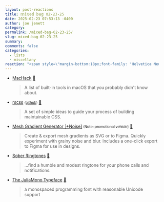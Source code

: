 ```yaml
---
layout: post-reactions
title: 𝕞𝕚𝕩𝕖𝕕 𝕓𝕒𝕘 𝟘𝟚-𝟚𝟛-𝟚𝟝
date: 2025-02-23 07:53:13 -0400
author: joe jenett
category: 
permalink: /mixed-bag-02-23-25/
slug: mixed-bag-02-23-25
summary: 
comments: false
categories:
  - lists
  - miscellany
reaction: "<span style=\"margin-bottom:18px;font-family: 'Helvetica Neue',Helvetica,Arial,sans-serif;font-weight:600;font-size:.9rem;\">Reactions:</span><br><p><a href=\"https://toot.community/@jenett/114053336866203860#favorited-by-109326597713827183\"><img src=\"https://static.toot.community/cache/accounts/avatars/112/757/571/850/957/359/original/71a15e19bfc75e90.png\" alt=\"\" width=\"48\"><br><span style=\"font-size:.9rem;\">Pamela</span></a></p>"
---
```

<ul class="links">
	<li><a title="GitHub - azenla/MacHack: Hidden Tools in macOS" href="https://github.com/azenla/MacHack">MacHack</a> <a title="source" href="https://pinboard.in/u:jimcmcdonald">📌</a><blockquote><p>A list of built-in tools in macOS that you probably didn't know about.</p></blockquote></li>
	<li><a title="rscss" href="https://ricostacruz.com/rscss/">rscss</a> <small>(<a href="https://github.com/rstacruz/rscss">github</a>)</small> <a title="source" href="https://pinboard.in/u:ascarida">📌</a><blockquote><p>A set of simple ideas to guide your process of building maintainable CSS.</p></blockquote></li>
	<li><a title="Mesh Gradient Generator (SVG/Figma export) [+inspo gallery]" href="https://www.learnui.design/tools/mesh-gradient-generator.html">Mesh Gradient Generator [+Noise]</a> <small>(Note: promotional vehicle)</small> <a title="source" href="https://pinboard.in/u:roger">📌</a><blockquote><p>Create &amp; export mesh gradients as SVG or to Figma. Quickly experiment with grainy noise and blur. Includes a one-click export to Figma for use in designs.</p></blockquote></li>
	<li><a title="Sober Ringtones - Uncringe your ringtones" href="https://sober-ringtones.wize.io/">Sober Ringtones</a> <a title="source" href="https://pinboard.in/u:fileformat">📌</a><blockquote><p>...find a humble and modest ringtone for your phone calls and notifications.</p></blockquote></li>
	<li><a title="The JuliaMono Typeface" href="https://juliamono.netlify.app/">The JuliaMono Typeface</a> <a title="source" href="https://pinboard.in/u:roger">📌</a><blockquote><p>a monospaced programming font with reasonable Unicode support</p></blockquote></li>
</ul>

<a style="display:none;" href="https://brid.gy/publish/mastodon"><small>(cross-posted to mastodon)</small></a>